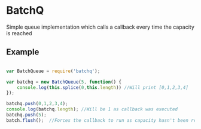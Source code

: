 BatchQ
======

Simple queue implementation which calls a callback every time the capacity is reached

## Example

```javascript

var BatchQueue = require('batchq');

var batchq = new BatchQueue(5, function() {
    console.log(this.splice(0,this.length)) //Will print [0,1,2,3,4]
});

batchq.push(0,1,2,3,4);
console.log(batchq.length); //Will be 1 as callback was executed
batchq.push(5);
batch.flush();  //Forces the callback to run as capacity hasn't been reached
```
